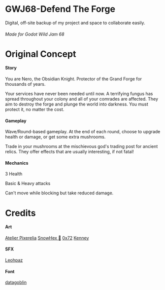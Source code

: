 # GWJ68-Defend The Forge
 Digital, off-site backup of my project and space to collaborate easily.

###### Made for Godot Wild Jam 68

# Original Concept
#### Story

You are Nero, the Obsidian Knight. Protector of the Grand Forge for thousands of years.

Your services have never been needed until now. A terrifying fungus has spread throughout your colony and all of your comrades are affected. They aim to destroy the forge and plunge the world into darkness. You must protect it, no matter the cost.
#### Gameplay

Wave/Round-based gameplay. At the end of each round, choose to upgrade health or damage, or get some extra mushrooms.

Trade in your mushrooms at the mischievous god's trading post for ancient relics. They offer effects that are usually interesting, if not fatal!
#### Mechanics

3 Health

Basic & Heavy attacks

Can't move while blocking but take reduced damage.
# Credits
#### Art
[Atelier Pixerelia](https://pixerelia.itch.io) 
[SnowHex 🧊](https://snowhex.itch.io)
[0x72](https://itch.io/profile/0x72)
[Kenney](https://www.kenney.nl/)
#### SFX
[Leohpaz](https://leohpaz.itch.io)
#### Font
[datagoblin](https://datagoblin.itch.io)
